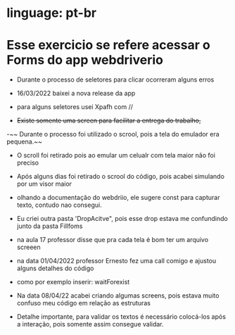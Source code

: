 # linguage: pt-br
# Esse exercicio se refere acessar o Forms do app webdriverio

- Durante o processo de seletores para clicar ocorreram alguns erros

- 16/03/2022 baixei a nova release da app

- para alguns seletores usei Xpafh com //

- ~~Existe somente uma screen para facilitar a entrega do trabalho,~~

-~~ Durante o processo foi utilizado o scrool, pois a tela do emulador era pequena.~~
 - O scroll foi retirado pois ao emular um celualr com tela maior não foi preciso

- Após alguns dias foi retirado o scrool do código, pois acabei simulando por um visor maior

- olhando a documentação do webdriio, ele sugere const para capturar texto, contudo nao consegui.

- Eu criei outra pasta 'DropAcitve", pois esse drop estava me confundindo junto da pasta Fillfoms

- na aula 17 professor disse que pra cada tela é bom ter um arquivo screeen

- na data 01/04/2022 professor Ernesto fez uma call comigo e ajustou alguns detalhes do código
 - como por exemplo inserir: waitForexist

- Na data 08/04/22 acabei criando algumas screens, pois estava muito confuso meu código em relação as estruturas 

- Detalhe importante, para validar os textos é necessário colocá-los após a interação, pois somente assim consegue validar.

